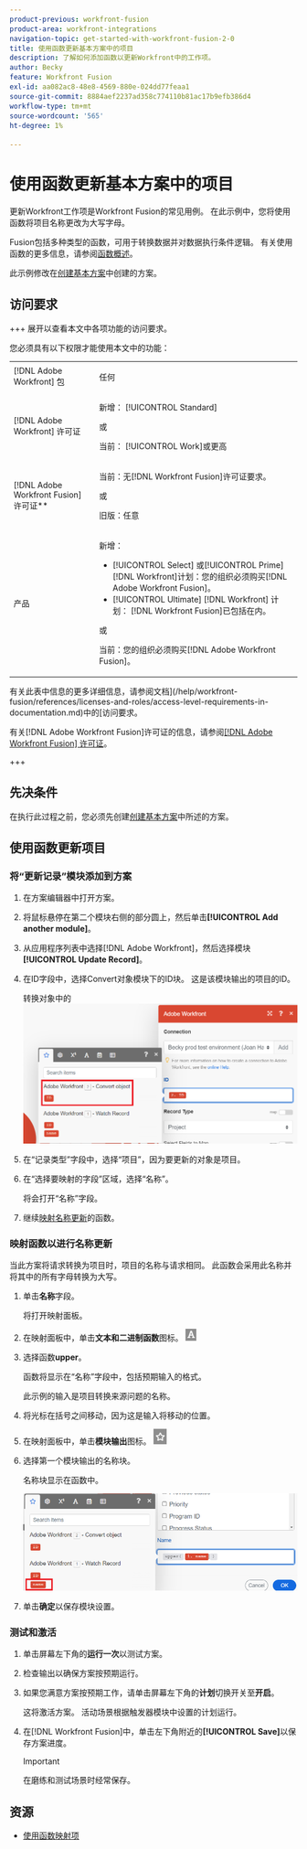 ```yaml
---
product-previous: workfront-fusion
product-area: workfront-integrations
navigation-topic: get-started-with-workfront-fusion-2-0
title: 使用函数更新基本方案中的项目
description: 了解如何添加函数以更新Workfront中的工作项。
author: Becky
feature: Workfront Fusion
exl-id: aa082ac8-48e8-4569-880e-024dd77feaa1
source-git-commit: 8884aef2237ad358c774110b81ac17b9efb386d4
workflow-type: tm+mt
source-wordcount: '565'
ht-degree: 1%

---
```


# 使用函数更新基本方案中的项目

更新Workfront工作项是Workfront Fusion的常见用例。 在此示例中，您将使用函数将项目名称更改为大写字母。

Fusion包括多种类型的函数，可用于转换数据并对数据执行条件逻辑。 有关使用函数的更多信息，请参阅[函数概述](/help/workfront-fusion/get-started-with-fusion/understand-fusion/function-overview.md)。

此示例修改在[创建基本方案](/help/workfront-fusion/build-practice-scenarios/create-basic-scenario.md)中创建的方案。

## 访问要求

+++ 展开以查看本文中各项功能的访问要求。

您必须具有以下权限才能使用本文中的功能：

<table style="table-layout:auto">
 <col> 
 <col> 
 <tbody> 
  <tr> 
   <td role="rowheader">[!DNL Adobe Workfront] 包</td> 
   <td> <p>任何</p> </td> 
  </tr> 
  <tr data-mc-conditions=""> 
   <td role="rowheader">[!DNL Adobe Workfront] 许可证</td> 
   <td> <p>新增： [!UICONTROL Standard]</p><p>或</p><p>当前： [!UICONTROL Work]或更高</p> </td> 
  </tr> 
  <tr> 
   <td role="rowheader">[!DNL Adobe Workfront Fusion] 许可证**</td> 
   <td>
   <p>当前：无[!DNL Workfront Fusion]许可证要求。</p>
   <p>或</p>
   <p>旧版：任意 </p>
   </td> 
  </tr> 
  <tr> 
   <td role="rowheader">产品</td> 
   <td>
   <p>新增：</p> <ul><li>[!UICONTROL Select] 或[!UICONTROL Prime] [!DNL Workfront]计划：您的组织必须购买[!DNL Adobe Workfront Fusion]。</li><li>[!UICONTROL Ultimate] [!DNL Workfront] 计划： [!DNL Workfront Fusion]已包括在内。</li></ul>
   <p>或</p>
   <p>当前：您的组织必须购买[!DNL Adobe Workfront Fusion]。</p>
   </td> 
  </tr>
 </tbody> 
</table>

有关此表中信息的更多详细信息，请参阅文档](/help/workfront-fusion/references/licenses-and-roles/access-level-requirements-in-documentation.md)中的[访问要求。

有关[!DNL Adobe Workfront Fusion]许可证的信息，请参阅[[!DNL Adobe Workfront Fusion] 许可证](/help/workfront-fusion/set-up-and-manage-workfront-fusion/licensing-operations-overview/license-automation-vs-integration.md)。

+++

## 先决条件

在执行此过程之前，您必须先创建[创建基本方案](/help/workfront-fusion/build-practice-scenarios/create-basic-scenario.md)中所述的方案。

## 使用函数更新项目

### 将“更新记录”模块添加到方案

1. 在方案编辑器中打开方案。
1. 将鼠标悬停在第二个模块右侧的部分圆上，然后单击&#x200B;**[!UICONTROL Add another module]**。
1. 从应用程序列表中选择[!DNL Adobe Workfront]，然后选择模块&#x200B;**[!UICONTROL Update Record]**。
1. 在ID字段中，选择Convert对象模块下的ID块。 这是该模块输出的项目的ID。

   转换对象中的![ID](assets/id-convert-object.png)

1. 在“记录类型”字段中，选择“项目”，因为要更新的对象是项目。
1. 在“选择要映射的字段”区域，选择“名称”。

   将会打开“名称”字段。
1. 继续[映射名称更新](#map-the-function-for-the-name-update)的函数。

### 映射函数以进行名称更新

当此方案将请求转换为项目时，项目的名称与请求相同。 此函数会采用此名称并将其中的所有字母转换为大写。

1. 单击&#x200B;**名称**&#x200B;字段。

   将打开映射面板。
1. 在映射面板中，单击&#x200B;**文本和二进制函数**&#x200B;图标。 ![文本函数图标](assets/toolbar-icon-text&binary-functions.png)
1. 选择函数&#x200B;**upper**。

   函数将显示在“名称”字段中，包括预期输入的格式。

   此示例的输入是项目转换来源问题的名称。

1. 将光标在括号之间移动，因为这是输入将移动的位置。
1. 在映射面板中，单击&#x200B;**模块输出**&#x200B;图标。 ![模块输出图标](assets/toolbar-icon-functions-you-map-from-other-modules.png)
1. 选择第一个模块输出的名称块。

   名称块显示在函数中。

   ![函数中的名称块](assets/map-name.png)

1. 单击&#x200B;**确定**&#x200B;以保存模块设置。

### 测试和激活

1. 单击屏幕左下角的&#x200B;**运行一次**&#x200B;以测试方案。
1. 检查输出以确保方案按预期运行。
1. 如果您满意方案按预期工作，请单击屏幕左下角的&#x200B;**计划**&#x200B;切换开关至&#x200B;**开启**。

   这将激活方案。 活动场景根据触发器模块中设置的计划运行。
1. 在[!DNL Workfront Fusion]中，单击左下角附近的&#x200B;**[!UICONTROL Save]**&#x200B;以保存方案进度。

   >[!IMPORTANT]
   >
   >在磨练和测试场景时经常保存。

## 资源

* [使用函数映射项](/help//workfront-fusion/create-scenarios/map-data/map-using-functions.md)
